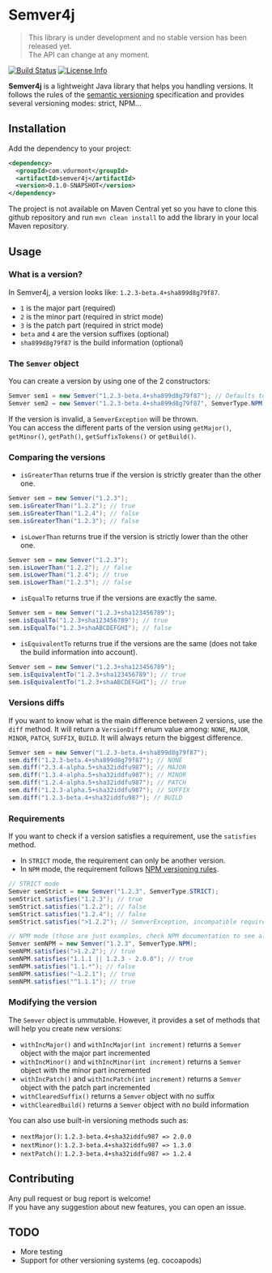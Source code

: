 # Semver4j

> This library is under development and no stable version has been released yet.  
> The API can change at any moment.

[![Build Status](https://travis-ci.org/vdurmont/semver4j.svg?branch=master)](https://travis-ci.org/vdurmont/semver4j)
[![License Info](http://img.shields.io/badge/license-The%20MIT%20License-brightgreen.svg)](https://github.com/vdurmont/semver4j/blob/master/LICENSE.md)

**Semver4j** is a lightweight Java library that helps you handling versions. It follows the rules of the [semantic versioning](http://semver.org) specification and provides several versioning modes: strict, NPM...

## Installation

Add the dependency to your project:

```xml
<dependency>
  <groupId>com.vdurmont</groupId>
  <artifactId>semver4j</artifactId>
  <version>0.1.0-SNAPSHOT</version>
</dependency>
```

The project is not available on Maven Central yet so you have to clone this github repository and run `mvn clean install` to add the library in  your local Maven repository.

## Usage

### What is a version?

In Semver4j, a version looks like: `1.2.3-beta.4+sha899d8g79f87`.
* `1` is the major part (required)
* `2` is the minor part (required in strict mode)
* `3` is the patch part (required in strict mode)
* `beta` and `4` are the version suffixes (optional)
* `sha899d8g79f87` is the build information (optional)

### The `Semver` object

You can create a version by using one of the 2 constructors:

```java
Semver sem1 = new Semver("1.2.3-beta.4+sha899d8g79f87"); // Defaults to STRICT mode
Semver sem2 = new Semver("1.2.3-beta.4+sha899d8g79f87", SemverType.NPM); // Specify the mode
```

If the version is invalid, a `SemverException` will be thrown.  
You can access the different parts of the version using `getMajor()`, `getMinor()`, `getPath()`, `getSuffixTokens()` or `getBuild()`.

### Comparing the versions

* `isGreaterThan` returns true if the version is strictly greater than the other one.  
```java
Semver sem = new Semver("1.2.3");
sem.isGreaterThan("1.2.2"); // true
sem.isGreaterThan("1.2.4"); // false
sem.isGreaterThan("1.2.3"); // false
```
* `isLowerThan` returns true if the version is strictly lower than the other one.  
```java
Semver sem = new Semver("1.2.3");
sem.isLowerThan("1.2.2"); // false
sem.isLowerThan("1.2.4"); // true
sem.isLowerThan("1.2.3"); // false
```
* `isEqualTo` returns true if the versions are exactly the same.  
```java
Semver sem = new Semver("1.2.3+sha123456789");
sem.isEqualTo("1.2.3+sha123456789"); // true
sem.isEqualTo("1.2.3+shaABCDEFGHI"); // false
```
* `isEquivalentTo` returns true if the versions are the same (does not take the build information into account).
```java
Semver sem = new Semver("1.2.3+sha123456789");
sem.isEquivalentTo("1.2.3+sha123456789"); // true
sem.isEquivalentTo("1.2.3+shaABCDEFGHI"); // true
```

### Versions diffs

If you want to know what is the main difference between 2 versions, use the `diff` method. It will return a `VersionDiff` enum value among: `NONE`, `MAJOR`, `MINOR`, `PATCH`, `SUFFIX`, `BUILD`. It will always return the biggest difference.

```java
Semver sem = new Semver("1.2.3-beta.4+sha899d8g79f87");
sem.diff("1.2.3-beta.4+sha899d8g79f87"); // NONE
sem.diff("2.3.4-alpha.5+sha32iddfu987"); // MAJOR
sem.diff("1.3.4-alpha.5+sha32iddfu987"); // MINOR
sem.diff("1.2.4-alpha.5+sha32iddfu987"); // PATCH
sem.diff("1.2.3-alpha.5+sha32iddfu987"); // SUFFIX
sem.diff("1.2.3-beta.4+sha32iddfu987"); // BUILD
```

### Requirements

If you want to check if a version satisfies a requirement, use the `satisfies` method.
* In `STRICT` mode, the requirement can only be another version.  
* In `NPM` mode, the requirement follows [NPM versioning rules](https://github.com/npm/node-semver).

```java
// STRICT mode
Semver semStrict = new Semver("1.2.3", SemverType.STRICT);
semStrict.satisfies("1.2.3"); // true
semStrict.satisfies("1.2.2"); // false
semStrict.satisfies("1.2.4"); // false
semStrict.satisfies(">1.2.2"); // SemverException, incompatible requirement for a STRICT mode

// NPM mode (those are just examples, check NPM documentation to see all the cases)
Semver semNPM = new Semver("1.2.3", SemverType.NPM);
semNPM.satisfies(">1.2.2"); // true
semNPM.satisfies("1.1.1 || 1.2.3 - 2.0.0"); // true
semNPM.satisfies("1.1.*"); // false
semNPM.satisfies("~1.2.1"); // true
semNPM.satisfies("^1.1.1"); // true
```

### Modifying the version

The `Semver` object is ummutable. However, it provides a set of methods that will help you create new versions:
* `withIncMajor()` and `withIncMajor(int increment)` returns a `Semver` object with the major part incremented
* `withIncMinor()` and `withIncMinor(int increment)` returns a `Semver` object with the minor part incremented
* `withIncPatch()` and `withIncPatch(int increment)` returns a `Semver` object with the patch part incremented
* `withClearedSuffix()` returns a `Semver` object with no suffix
* `withClearedBuild()` returns a `Semver` object with no build information

You can also use built-in versioning methods such as:
* `nextMajor()`: `1.2.3-beta.4+sha32iddfu987 => 2.0.0`
* `nextMinor()`: `1.2.3-beta.4+sha32iddfu987 => 1.3.0`
* `nextPatch()`: `1.2.3-beta.4+sha32iddfu987 => 1.2.4`

## Contributing

Any pull request or bug report is welcome!  
If you have any suggestion about new features, you can open an issue.

## TODO

* More testing
* Support for other versioning systems (eg. cocoapods)
